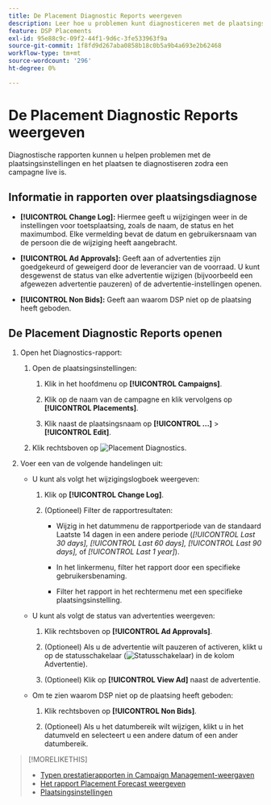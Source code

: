 ```yaml
---
title: De Placement Diagnostic Reports weergeven
description: Leer hoe u problemen kunt diagnosticeren met de plaatsingsinstellingen en -pakking.
feature: DSP Placements
exl-id: 95e88c9c-09f2-44f1-9d6c-3fe533963f9a
source-git-commit: 1f8fd9d267aba0858b18c0b5a9b4a693e2b62468
workflow-type: tm+mt
source-wordcount: '296'
ht-degree: 0%

---
```


# De Placement Diagnostic Reports weergeven

<!-- Does this really belong in the Campaign Management > Reports section or in the Placements section? -->

Diagnostische rapporten kunnen u helpen problemen met de plaatsingsinstellingen en het plaatsen te diagnostiseren zodra een campagne live is.

## Informatie in rapporten over plaatsingsdiagnose

* **[!UICONTROL Change Log]:** Hiermee geeft u wijzigingen weer in de instellingen voor toetsplaatsing, zoals de naam, de status en het maximumbod. Elke vermelding bevat de datum en gebruikersnaam van de persoon die de wijziging heeft aangebracht.

* **[!UICONTROL Ad Approvals]:** Geeft aan of advertenties zijn goedgekeurd of geweigerd door de leverancier van de voorraad. U kunt desgewenst de status van elke advertentie wijzigen (bijvoorbeeld een afgewezen advertentie pauzeren) of de advertentie-instellingen openen.

* **[!UICONTROL Non Bids]:** Geeft aan waarom DSP niet op de plaatsing heeft geboden.

## De Placement Diagnostic Reports openen

1. Open het Diagnostics-rapport:

   1. Open de plaatsingsinstellingen:

      1. Klik in het hoofdmenu op **[!UICONTROL Campaigns]**.

      1. Klik op de naam van de campagne en klik vervolgens op **[!UICONTROL Placements]**.

      1. Klik naast de plaatsingsnaam op  **[!UICONTROL ...]** > **[!UICONTROL Edit]**.

   1. Klik rechtsboven op ![Placement Diagnostics](/help/dsp/assets/placement-diagnostics.png).

1. Voer een van de volgende handelingen uit:

   * U kunt als volgt het wijzigingslogboek weergeven:

      1. Klik op **[!UICONTROL Change Log]**.

      1. (Optioneel) Filter de rapportresultaten:

         * Wijzig in het datummenu de rapportperiode van de standaard Laatste 14 dagen in een andere periode (*[!UICONTROL Last 30 days],* *[!UICONTROL Last 60 days],* *[!UICONTROL Last 90 days],* of *[!UICONTROL Last 1 year]*).

         * In het linkermenu, filter het rapport door een specifieke gebruikersbenaming.

         * Filter het rapport in het rechtermenu met een specifieke plaatsingsinstelling.

   * U kunt als volgt de status van advertenties weergeven:

      1. Klik rechtsboven op **[!UICONTROL Ad Approvals]**.

      1. (Optioneel) Als u de advertentie wilt pauzeren of activeren, klikt u op de statusschakelaar (![Statusschakelaar](/help/dsp/assets/status-switch.png)) in de kolom Advertentie).

      1. (Optioneel) Klik op **[!UICONTROL View Ad]** naast de advertentie.

   * Om te zien waarom DSP niet op de plaatsing heeft geboden:

      1. Klik rechtsboven op **[!UICONTROL Non Bids]**.

      1. (Optioneel) Als u het datumbereik wilt wijzigen, klikt u in het datumveld en selecteert u een andere datum of een ander datumbereik.

<!-- Later, add link to >* Definitions for NBRs (Reading No Bid Reports (NBRs)) -->

>[!MORELIKETHIS]
>
>* [Typen prestatierapporten in Campaign Management-weergaven](campaign-reports-about.md)
>* [Het rapport Placement Forecast weergeven](/help/dsp/campaign-management/reports/placement-forecast.md)
>* [Plaatsingsinstellingen](/help/dsp/campaign-management/placements/placement-settings.md)
